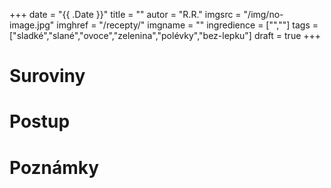 
+++
date = "{{ .Date }}"
title = ""
autor = "R.R."
imgsrc = "/img/no-image.jpg"
imghref = "/recepty/"
imgname = ""
ingredience = ["",""]
tags = ["sladké","slané","ovoce","zelenina","polévky","bez-lepku"]
draft = true
+++


# Suroviny
# Postup
# Poznámky

<!-- --> 